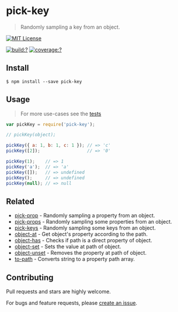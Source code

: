 # pick-key

> Randomly sampling a key from an object.


[![MIT License](https://img.shields.io/badge/license-MIT_License-green.svg?style=flat-square)](https://github.com/bubkoo/pick-key/blob/master/LICENSE)

[![build:?](https://img.shields.io/travis/bubkoo/pick-key/master.svg?style=flat-square)](https://travis-ci.org/bubkoo/pick-key)
[![coverage:?](https://img.shields.io/coveralls/bubkoo/pick-key/master.svg?style=flat-square)](https://coveralls.io/github/bubkoo/pick-key)



## Install

```
$ npm install --save pick-key 
```



## Usage

> For more use-cases see the [tests](https://github.com/bubkoo/pick-key/blob/master/test/spec/index.js)

```js
var pickKey = require('pick-key');

// pickKey(object);

pickKey({ a: 1, b: 1, c: 1 }); // => 'c'
pickKey([2]);                  // => '0'

pickKey(1);    // => 1
pickKey('a');  // => 'a'
pickKey([]);   // => undefined
pickKey();     // => undefined
pickKey(null); // => null
```

## Related

- [pick-prop](https://github.com/bubkoo/pick-prop) - Randomly sampling a property from an object.
- [pick-props](https://github.com/bubkoo/pick-props) - Randomly sampling some properties from an object.
- [pick-keys](https://github.com/bubkoo/pick-keys) - Randomly sampling some keys from an object.
- [object-at](https://github.com/bubkoo/object-at) - Get object's property according to the path.
- [object-has](https://github.com/bubkoo/object-has) - Checks if path is a direct property of object.
- [object-set](https://github.com/bubkoo/object-set) - Sets the value at path of object.
- [object-unset](https://github.com/bubkoo/object-unset) - Removes the property at path of object.
- [to-path](https://github.com/bubkoo/to-path) - Converts string to a property path array. 



## Contributing

Pull requests and stars are highly welcome.

For bugs and feature requests, please [create an issue](https://github.com/bubkoo/pick-key/issues/new).
